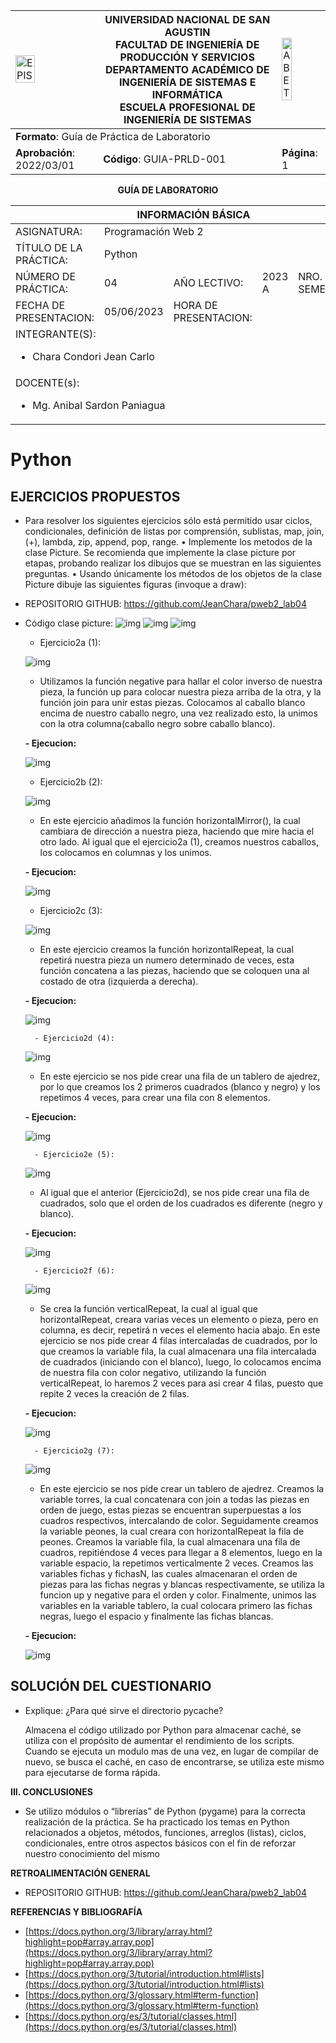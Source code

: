 <div align="center">
<table>
    <theader>
        <tr>
            <td><img src="https://github.com/rescobedoq/pw2/blob/main/epis.png?raw=true" alt="EPIS" style="width:50%; height:auto"/></td>
            <th>
                <span style="font-weight:bold;">UNIVERSIDAD NACIONAL DE SAN AGUSTIN</span><br />
                <span style="font-weight:bold;">FACULTAD DE INGENIERÍA DE PRODUCCIÓN Y SERVICIOS</span><br />
                <span style="font-weight:bold;">DEPARTAMENTO ACADÉMICO DE INGENIERÍA DE SISTEMAS E INFORMÁTICA</span><br />
                <span style="font-weight:bold;">ESCUELA PROFESIONAL DE INGENIERÍA DE SISTEMAS</span>
            </th>
            <td><img src="https://github.com/rescobedoq/pw2/blob/main/abet.png?raw=true" alt="ABET" style="width:50%; height:auto"/></td>
        </tr>
    </theader>
    <tbody>
        <tr><td colspan="3"><span style="font-weight:bold;">Formato</span>: Guía de Práctica de Laboratorio</td></tr>
        <tr><td><span style="font-weight:bold;">Aprobación</span>:  2022/03/01</td><td><span style="font-weight:bold;">Código</span>: GUIA-PRLD-001</td><td><span style="font-weight:bold;">Página</span>: 1</td></tr>
    </tbody>
</table>
</div>

<div align="center">
<span style="font-weight:bold;">GUÍA DE LABORATORIO</span><br />
</div>


<table>
<theader>
<tr><th colspan="6">INFORMACIÓN BÁSICA</th></tr>
</theader>
<tbody>
<tr><td>ASIGNATURA:</td><td colspan="5">Programación Web 2</td></tr>
<tr><td>TÍTULO DE LA PRÁCTICA:</td><td colspan="5">Python</td></tr>
<tr>
<td>NÚMERO DE PRÁCTICA:</td><td>04</td><td>AÑO LECTIVO:</td><td>2023 A</td><td>NRO. SEMESTRE:</td><td>III</td>
</tr>
<tr>
<td>FECHA DE PRESENTACION:</td><td>05/06/2023</td><td>HORA DE PRESENTACION:</td><td></td>
</tr>
<tr><td colspan="6">INTEGRANTE(S):
    <ul>
        <li>Chara Condori Jean Carlo</li>
    </ul>
</td>
</<tr>
<tr><td colspan="6">DOCENTE(s):
<ul>
<li>Mg. Anibal Sardon Paniagua</li>
</ul>
</td>
</<tr>
</tdbody>
</table>

# Python

## EJERCICIOS PROPUESTOS

- Para resolver los siguientes ejercicios sólo está permitido usar ciclos, condicionales, definición de listas por
comprensión, sublistas, map, join, (+), lambda, zip, append, pop, range.
• Implemente los metodos de la clase Picture.
Se recomienda que implemente la clase picture por etapas, probando realizar los dibujos que se muestran en
las siguientes preguntas.
• Usando únicamente los métodos de los objetos de la clase Picture dibuje las siguientes figuras (invoque a
draw):

- REPOSITORIO GITHUB: https://github.com/JeanChara/pweb2_lab04

- Código clase picture: 
    ![img](./img/img1.png)
    ![img](./img/img2.png)
    ![img](./img/img3.png)
    
    - Ejercicio2a (1): 

    ![img](./img/img4.png)

    - Utilizamos la función negative para hallar el color inverso de nuestra pieza, la función up para colocar
        nuestra pieza arriba de la otra, y la función join para unir estas piezas.
        Colocamos al caballo blanco encima de nuestro caballo negro, una vez realizado esto, la unimos con
        la otra columna(caballo negro sobre caballo blanco). 

    **- Ejecucion:**

    ![img](./img/img5.png)

    - Ejercicio2b (2): 

    ![img](./img/img6.png)

    - En este ejercicio añadimos la función horizontalMirror(), la cual cambiara de dirección a nuestra
        pieza, haciendo que mire hacia el otro lado. Al igual que el ejercicio2a (1), creamos nuestros
        caballos, los colocamos en columnas y los unimos. 


    **- Ejecucion:**

    ![img](./img/img7.png)
    

    - Ejercicio2c (3): 

    ![img](./img/img8.png)

    - En este ejercicio creamos la función horizontalRepeat, la cual repetirá nuestra pieza un numero
        determinado de veces, esta función concatena a las piezas, haciendo que se coloquen una al
        costado de otra (izquierda a derecha).

    **- Ejecucion:**

    ![img](./img/img9.png)

        - Ejercicio2d (4): 

    ![img](./img/img10.png)

    - En este ejercicio se nos pide crear una fila de un tablero de ajedrez, por lo que creamos los 2
        primeros cuadrados (blanco y negro) y los repetimos 4 veces, para crear una fila con 8 elementos.  

    **- Ejecucion:**

    ![img](./img/img11.png)

        - Ejercicio2e (5): 

    ![img](./img/img12.png)

    - Al igual que el anterior (Ejercicio2d), se nos pide crear una fila de cuadrados, solo que el orden de los
        cuadrados es diferente (negro y blanco).  

    **- Ejecucion:**

    ![img](./img/img13.png)

        - Ejercicio2f (6): 

    ![img](./img/img14.png)

    - Se crea la función verticalRepeat, la cual al igual que horizontalRepeat, creara varias veces un
        elemento o pieza, pero en columna, es decir, repetirá n veces el elemento hacia abajo.
        En este ejercicio se nos pide crear 4 filas intercaladas de cuadrados, por lo que creamos la variable
        fila, la cual almacenara una fila intercalada de cuadrados (iniciando con el blanco), luego, lo
        colocamos encima de nuestra fila con color negativo, utilizando la función verticalRepeat, lo
        haremos 2 veces para asi crear 4 filas, puesto que repite 2 veces la creación de 2 filas. 
 
    **- Ejecucion:**

    ![img](./img/img15.png)

        - Ejercicio2g (7): 

    ![img](./img/img16.png)

    - En este ejercicio se nos pide crear un tablero de ajedrez.
        Creamos la variable torres, la cual concatenara con join a todas las piezas en orden de juego, estas
        piezas se encuentran superpuestas a los cuadros respectivos, intercalando de color.
        Seguidamente creamos la variable peones, la cual creara con horizontalRepeat la fila de peones.
        Creamos la variable fila, la cual almacenara una fila de cuadros, repitiéndose 4 veces para llegar a 8
        elementos, luego en la variable espacio, la repetimos verticalmente 2 veces.
        Creamos las variables fichas y fichasN, las cuales almacenaran el orden de piezas para las fichas
        negras y blancas respectivamente, se utiliza la funcion up y negative para el orden y color.
        Finalmente, unimos las variables en la variable tablero, la cual colocara primero las fichas negras,
        luego el espacio y finalmente las fichas blancas. 


    **- Ejecucion:**

    ![img](./img/img17.png)



## SOLUCIÓN DEL CUESTIONARIO
- Explique: ¿Para qué sirve el directorio pycache? 
    
    Almacena el código utilizado por Python para almacenar caché, se utiliza con el propósito de
    aumentar el rendimiento de los scripts.
    Cuando se ejecuta un modulo mas de una vez, en lugar de compilar de nuevo, se busca el caché, en
    caso de encontrarse, se utiliza este mismo para ejecutarse de forma rápida. 



**III. CONCLUSIONES**

- Se utilizo módulos o “librerías” de Python (pygame) para la correcta realización de la práctica. Se ha practicado los temas en Python relacionados a objetos, métodos, funciones, arreglos (listas), ciclos, condicionales, entre otros aspectos básicos con el fin de reforzar nuestro conocimiento del mismo


**RETROALIMENTACIÓN GENERAL**

- REPOSITORIO GITHUB: https://github.com/JeanChara/pweb2_lab04

**REFERENCIAS Y BIBLIOGRAFÍA**
- [https://docs.python.org/3/library/array.html?highlight=pop#array.array.pop](https://docs.python.org/3/library/array.html?highlight=pop#array.array.pop)
- [https://docs.python.org/3/tutorial/introduction.html#lists](https://docs.python.org/3/tutorial/introduction.html#lists)
- [https://docs.python.org/3/glossary.html#term-function](https://docs.python.org/3/glossary.html#term-function)
- [https://docs.python.org/es/3/tutorial/classes.html](https://docs.python.org/es/3/tutorial/classes.html)
#

